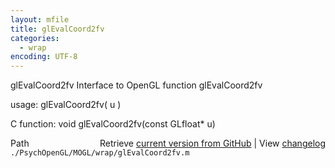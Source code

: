```yaml
---
layout: mfile
title: glEvalCoord2fv
categories:
  - wrap
encoding: UTF-8
---
```


glEvalCoord2fv  Interface to OpenGL function glEvalCoord2fv  

usage:  glEvalCoord2fv( u )  

C function:  void glEvalCoord2fv(const GLfloat\* u)  


<div class="code_header" style="text-align:right;">
  <span style="float:left;">Path&nbsp;&nbsp;</span> <span class="counter">Retrieve <a href=
  "https://raw.github.com/Psychtoolbox-3/Psychtoolbox-3/beta/./PsychOpenGL/MOGL/wrap/glEvalCoord2fv.m">current version from GitHub</a> | View <a href=
  "https://github.com/Psychtoolbox-3/Psychtoolbox-3/commits/beta/./PsychOpenGL/MOGL/wrap/glEvalCoord2fv.m">changelog</a></span>
</div>
<div class="code">
  <code>./PsychOpenGL/MOGL/wrap/glEvalCoord2fv.m</code>
</div>
